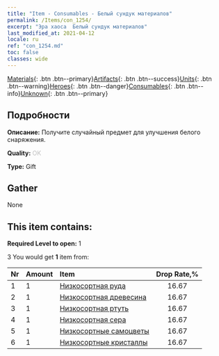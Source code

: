 ```yaml
---
title: "Item - Consumables - Белый сундук материалов"
permalink: /Items/con_1254/
excerpt: "Эра хаоса  Белый сундук материалов"
last_modified_at: 2021-04-12
locale: ru
ref: "con_1254.md"
toc: false
classes: wide
---
```

 [Materials](/ru/Items/){: .btn .btn--primary}[Artifacts](/ru/Items/Artifacts/){: .btn .btn--success}[Units](/ru/Items/Units/){: .btn .btn--warning}[Heroes](/ru/Items/Heroes/){: .btn .btn--danger}[Consumables](/ru/Items/Consumables/){: .btn .btn--info}[Unknown](/ru/Items/Unknown/){: .btn .btn--primary}

## Подробности
 **Описание:** Получите случайный предмет для улучшения белого снаряжения.

 **Quality:** <span style="color: #C0C0C0">OK</span>

 **Type:** Gift

## Gather

  None

## This item contains:

 **Required Level to open:** 1

 3 You would get **1** item  from:

  | Nr | Amount |     Item    | Drop Rate,% |
  |:---|:-------|:------------|:---------:|
  | 1 | 1 | [Низкосортная руда](/ru/Items/mat_1/) | 16.67 | 
  | 2 | 1 | [Низкосортная древесина](/ru/Items/mat_1/) | 16.67 | 
  | 3 | 1 | [Низкосортная ртуть](/ru/Items/mat_2/) | 16.67 | 
  | 4 | 1 | [Низкосортная сера](/ru/Items/mat_3/) | 16.67 | 
  | 5 | 1 | [Низкосортные самоцветы](/ru/Items/mat_4/) | 16.67 | 
  | 6 | 1 | [Низкосортные кристаллы](/ru/Items/mat_5/) | 16.67 | 
